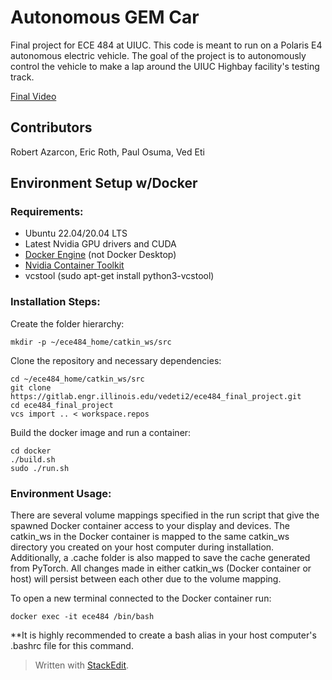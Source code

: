 # Autonomous GEM Car

Final project for ECE 484 at UIUC. This code is meant to run on a Polaris E4 autonomous electric vehicle. The goal of the project is to autonomously control the vehicle to make a lap around the UIUC Highbay facility's testing track.

[Final Video](https://www.youtube.com/watch?v=DdN4_fp8pCI&ab_channel=RobertAzarcon)

## Contributors

Robert Azarcon, Eric Roth, Paul Osuma, Ved Eti

## Environment Setup w/Docker
### Requirements:

 - Ubuntu 22.04/20.04 LTS
 - Latest Nvidia GPU drivers and CUDA
 - [Docker Engine](https://docs.docker.com/engine/install/ubuntu/) (not Docker Desktop)
 - [Nvidia Container Toolkit](https://docs.nvidia.com/datacenter/cloud-native/container-toolkit/latest/install-guide.html)
 - vcstool (sudo apt-get install python3-vcstool)

### Installation Steps:

Create the folder hierarchy:
```
mkdir -p ~/ece484_home/catkin_ws/src
```

Clone the repository and necessary dependencies:
```
cd ~/ece484_home/catkin_ws/src
git clone https://gitlab.engr.illinois.edu/vedeti2/ece484_final_project.git
cd ece484_final_project
vcs import .. < workspace.repos
```

Build the docker image and run a container:
```
cd docker
./build.sh
sudo ./run.sh
```
### Environment Usage:
There are several volume mappings specified in the run script that give the spawned Docker container access to your display and devices. The catkin_ws in the Docker container is mapped to the same catkin_ws directory you created on your host computer during installation. Additionally, a .cache folder is also mapped to save the cache generated from PyTorch. All changes made in either catkin_ws (Docker container or host) will persist between each other due to the volume mapping.

To open a new terminal connected to the Docker container run:
```
docker exec -it ece484 /bin/bash
```
**It is highly recommended to create a bash alias in your host computer's .bashrc file for this command.



> Written with [StackEdit](https://stackedit.io/).
